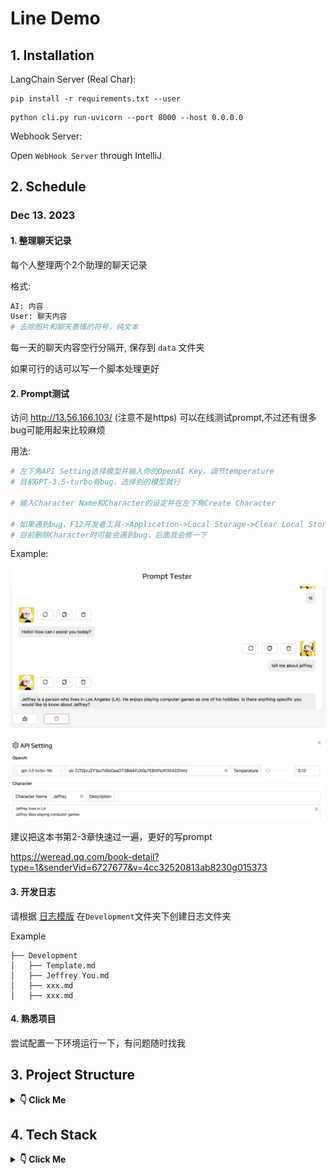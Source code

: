 # Line Demo

## 1. Installation

LangChain Server (Real Char):

```shell
pip install -r requirements.txt --user
```

```shell
python cli.py run-uvicorn --port 8000 --host 0.0.0.0 
```

Webhook Server:

Open `WebHook Server` through IntelliJ 



## 2. Schedule

### Dec 13. 2023

#### 1. 整理聊天记录

每个人整理两个2个助理的聊天记录

格式:

```python
AI: 内容
User: 聊天内容
# 去除图片和聊天表情的符号，纯文本
```

每一天的聊天内容空行分隔开, 保存到 `data` 文件夹

如果可行的话可以写一个脚本处理更好

#### 2. Prompt测试

访问 http://13.56.166.103/ (注意不是https) 可以在线测试prompt,不过还有很多bug可能用起来比较麻烦

用法:

```python
# 左下角API Setting选择模型并输入你的OpenAI Key，调节temperature
# 目前GPT-3.5-turbo有bug，选择别的模型就行

# 输入Character Name和Character的设定并在左下角Create Character

# 如果遇到bug，F12开发者工具->Application->Local Storage->Clear Local Storage->重新访问上面链接
# 目前删除Character时可能会遇到bug，后面我会修一下
```

Example:

![image-20231212194215964](./images/website1.png)

![image-20231212194300555](./images/website2.png)

建议把这本书第2-3章快速过一遍，更好的写prompt

https://weread.qq.com/book-detail?type=1&senderVid=6727677&v=4cc32520813ab8230g015373

#### 3. 开发日志

请根据 [日志模版](./Development/template.md) 在`Development`文件夹下创建日志文件夹

Example

```
├── Development
│   ├── Template.md
│   ├── Jeffrey You.md
│   ├── xxx.md
│   ├── xxx.md
```

#### 4.  熟悉项目

尝试配置一下环境运行一下，有问题随时找我

## 3. Project Structure

<details> <summary> <b>👇 Click Me </b></summary>


```
LineDemo
│   .gitignore
│   commit.py
│   README.md
│
├───data
├───Development
│       template.md
│
├───images
│       website1.png
│       website2.png
│
├───LangChain Server
│   │   catalog.py
│   │   cli.py
│   │   main.py
│   │   openai_llm.py
│   │   requirements.txt
│   │   script
│   │   utils.py
│   │   websocket_routes.py
│   │
│   └───character
│       ├───Day1Demo
│       │       config.yaml
│       │
│       ├───Day2Demo
│       │       config.yaml
│       │
│       └───LineDemo
│               config.yaml
│
└───WebHook Server
    │   .gitignore
    │   HELP.md
    │   mvnw
    │   mvnw.cmd
    │   pom.xml
    │
    ├───.idea
    │       .gitignore
    │       compiler.xml
    │       encodings.xml
    │       jarRepositories.xml
    │       misc.xml
    │       uiDesigner.xml
    │       workspace.xml
    │
    ├───.mvn
    │   └───wrapper
    │           maven-wrapper.jar
    │           maven-wrapper.properties
    │
    ├───src
    │   ├───main
    │   │   ├───java
    │   │   │   └───com
    │   │   │       └───jeffrey
    │   │   │           └───linedemo
    │   │   │               │   LineDemoApplication.java
    │   │   │               │
    │   │   │               ├───config
    │   │   │               │       WebSocketConfig.java
    │   │   │               │
    │   │   │               ├───controller
    │   │   │               │       WebHook.java
    │   │   │               │
    │   │   │               ├───deprecated
    │   │   │               │       ReceiveService.java
    │   │   │               │
    │   │   │               ├───entity
    │   │   │               │       GreenMessage.java
    │   │   │               │       OpenAIMessage.java
    │   │   │               │
    │   │   │               ├───service
    │   │   │               │       OpenaiService.java
    │   │   │               │
    │   │   │               └───utils
    │   │   │                       GreenApiUtils.java
    │   │   │                       WebSocketUtils.java
    │   │   │
    │   │   └───resources
    │   │       │   application.properties
    │   │       │
    │   │       ├───static
    │   │       └───templates
    │   └───test
    │       └───java
    │           └───com
    │               └───jeffrey
    │                   └───linedemo
    │                           LineDemoApplicationTests.java
    │
    └───target
        ├───classes
        │   │   application.properties
        │   │
        │   └───com
        │       └───jeffrey
        │           └───linedemo
        │               │   LineDemoApplication.class
        │               │
        │               ├───config
        │               │       WebSocketConfig.class
        │               │
        │               ├───controller
        │               │       WebHook.class
        │               │
        │               ├───deprecated
        │               │       ReceiveService.class
        │               │
        │               ├───entity
        │               │       GreenMessage$InstanceData.class
        │               │       GreenMessage$MessageData$TextMessageData.class
        │               │       GreenMessage$MessageData.class
        │               │       GreenMessage$SenderData.class
        │               │       GreenMessage.class
        │               │       OpenAIMessage.class
        │               │
        │               ├───service
        │               │       OpenaiService.class
        │               │
        │               └───utils
        │                       GreenApiUtils.class
        │                       WebSocketUtils$MessageHandler.class
        │                       WebSocketUtils.class
        │
        └───generated-sources
            └───annotations
```

</details> 

## 4. Tech Stack
<details> <summary> <b>👇 Click Me </b></summary>
- Green API
- LangChain
- Docker
- Spring Boot
- Spring MVC
- WebSocket
- Chroma
- MySQL / SQLite

</details> 

